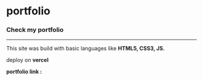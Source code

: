 # portfolio
<h3>Check my portfolio</h3> 
<hr>
<p>This site was build with basic languages like <b> HTML5, CSS3, JS.</b></p>
<p>deploy on <b>vercel</b></p>
<p><b>portfolio link :</b> <a href="https://dhamodhar-portfolio.vercel.app/" target="_blank"></a></p>



